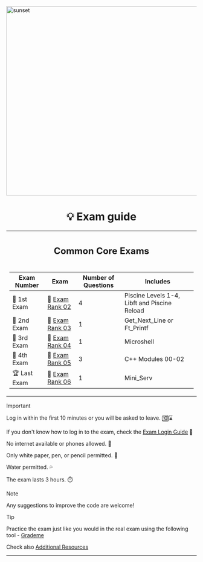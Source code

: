 <img src="../../Wallpaper/Sunset.gif" alt="sunset" width="1000" height="500">


<div align="center">

# 💡 Exam guide


<table>
<tr>
<th align="center"><h2>Common Core Exams</h2></th>
</tr>
<tr>
<td>

| Exam Number | Exam | Number of Questions | Includes |
|--|--|--|--|
| 🥇 1st Exam | 📝 [Exam Rank 02](https://github.com/DevAwizard/Exams_42/tree/main/.github/Exam_rank_2) | 4 | Piscine Levels 1-4, Libft and Piscine Reload |
| 🥈 2nd Exam | 📘 [Exam Rank 03](https://github.com/DevAwizard/Exams_42/tree/main/.github/Exam_rank_3) | 1 | Get_Next_Line or Ft_Printf |
| 🥉 3rd Exam | 📕 [Exam Rank 04](https://github.com/DevAwizard/Exams_42/tree/main/.github/Exam_rank_4) | 1 | Microshell |
| 🏅 4th Exam | 📗 [Exam Rank 05](https://github.com/DevAwizard/Exams_42/tree/main/.github/Exam_rank_5) | 3 | C++ Modules 00-02 |
| 🏆 Last Exam | 📙 [Exam Rank 06](https://github.com/DevAwizard/Exams_42/tree/main/.github/Exam_rank_6) | 1 | Mini_Serv |

</td>
    </tr>
  </table>
</div>




> [!IMPORTANT]
> Log in within the first 10 minutes or you will be asked to leave. 🔟⌛️
>
> If you don't know how to log in to the exam, check the [Exam Login Guide](https://github.com/DevAwizard/Exams_42/blob/main/.github/Resources/Exam_Login_Guide.md) 🤨
> 
> No internet available or phones allowed. 📵
>
> Only white paper, pen, or pencil permitted. 📝
>
> Water permitted. 💦
>
> The exam lasts 3 hours. ⏱️




> [!NOTE]
> Any suggestions to improve the code are welcome!



> [!TIP]
>  Practice the exam just like you would in the real exam using the following tool - [Grademe](https://grademe.fr/) 
>
> Check also [Additional Resources](https://github.com/DevAwizard/Exams_42/tree/main/.github/Resources)




---
